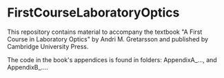 # FirstCourseLaboratoryOptics

This repository contains material to accompany the textbook "A First Course in Laboratory Optics" by Andri M. Gretarsson and published by Cambridge University Press. 

The code in the book's appendices is found in folders: AppendixA\_..., and AppendixB\_....
